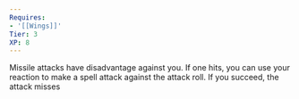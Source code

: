 ```yaml
---
Requires:
- '[[Wings]]'
Tier: 3
XP: 8
---
```


Missile attacks have disadvantage against you. If one hits, you can use your reaction to make a spell attack against the attack roll. If you succeed, the attack misses